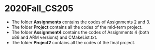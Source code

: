 # 2020Fall_CS205
* The folder **Assignments** contains the codes of Assignments 2 and 3.
* The folder **Project** contains all the codes of the mid-term project.
* The folder **Assignment4** contains the codes of Assignments 4 \(both x86 and ARM versions\) and CMakeList.txt.
* The folder **Project2** contains all the codes of the final project.
